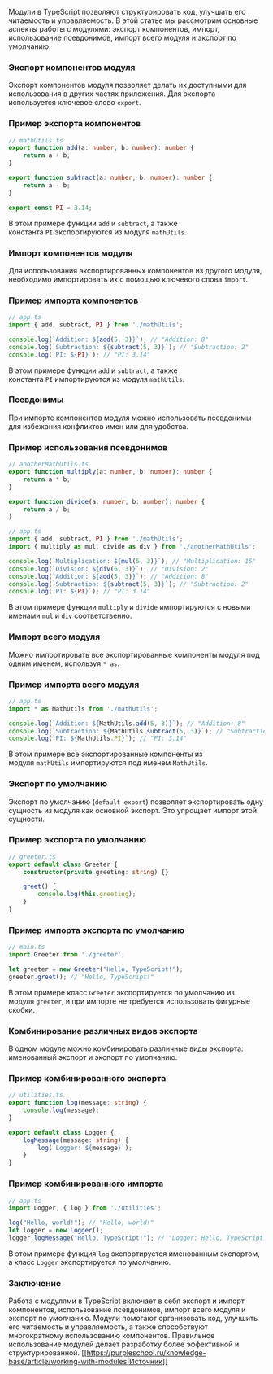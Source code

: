 
Модули в TypeScript позволяют структурировать код, улучшать его читаемость и управляемость. В этой статье мы рассмотрим основные аспекты работы с модулями: экспорт компонентов, импорт, использование псевдонимов, импорт всего модуля и экспорт по умолчанию.

### Экспорт компонентов модуля

Экспорт компонентов модуля позволяет делать их доступными для использования в других частях приложения. Для экспорта используется ключевое слово `export`.

### Пример экспорта компонентов

```typescript
// mathUtils.ts
export function add(a: number, b: number): number {
    return a + b;
}

export function subtract(a: number, b: number): number {
    return a - b;
}

export const PI = 3.14;
```

В этом примере функции `add` и `subtract`, а также константа `PI` экспортируются из модуля `mathUtils`.

### Импорт компонентов модуля

Для использования экспортированных компонентов из другого модуля, необходимо импортировать их с помощью ключевого слова `import`.

### Пример импорта компонентов

```typescript
// app.ts
import { add, subtract, PI } from './mathUtils';

console.log(`Addition: ${add(5, 3)}`); // "Addition: 8"
console.log(`Subtraction: ${subtract(5, 3)}`); // "Subtraction: 2"
console.log(`PI: ${PI}`); // "PI: 3.14"
```

В этом примере функции `add` и `subtract`, а также константа `PI` импортируются из модуля `mathUtils`.

### Псевдонимы

При импорте компонентов модуля можно использовать псевдонимы для избежания конфликтов имен или для удобства.

### Пример использования псевдонимов

```typescript
// anotherMathUtils.ts
export function multiply(a: number, b: number): number {
    return a * b;
}

export function divide(a: number, b: number): number {
    return a / b;
}
```

```typescript
// app.ts
import { add, subtract, PI } from './mathUtils';
import { multiply as mul, divide as div } from './anotherMathUtils';

console.log(`Multiplication: ${mul(5, 3)}`); // "Multiplication: 15"
console.log(`Division: ${div(6, 3)}`); // "Division: 2"
console.log(`Addition: ${add(5, 3)}`); // "Addition: 8"
console.log(`Subtraction: ${subtract(5, 3)}`); // "Subtraction: 2"
console.log(`PI: ${PI}`); // "PI: 3.14"
```

В этом примере функции `multiply` и `divide` импортируются с новыми именами `mul` и `div` соответственно.

### Импорт всего модуля

Можно импортировать все экспортированные компоненты модуля под одним именем, используя `* as`.

### Пример импорта всего модуля

```typescript
// app.ts
import * as MathUtils from './mathUtils';

console.log(`Addition: ${MathUtils.add(5, 3)}`); // "Addition: 8"
console.log(`Subtraction: ${MathUtils.subtract(5, 3)}`); // "Subtraction: 2"
console.log(`PI: ${MathUtils.PI}`); // "PI: 3.14"
```

В этом примере все экспортированные компоненты из модуля `mathUtils` импортируются под именем `MathUtils`.

### Экспорт по умолчанию

Экспорт по умолчанию (`default export`) позволяет экспортировать одну сущность из модуля как основной экспорт. Это упрощает импорт этой сущности.

### Пример экспорта по умолчанию

```typescript
// greeter.ts
export default class Greeter {
    constructor(private greeting: string) {}

    greet() {
        console.log(this.greeting);
    }
}
```

### Пример импорта экспорта по умолчанию

```typescript
// main.ts
import Greeter from './greeter';

let greeter = new Greeter("Hello, TypeScript!");
greeter.greet(); // "Hello, TypeScript!"
```

В этом примере класс `Greeter` экспортируется по умолчанию из модуля `greeter`, и при импорте не требуется использовать фигурные скобки.

### Комбинирование различных видов экспорта

В одном модуле можно комбинировать различные виды экспорта: именованный экспорт и экспорт по умолчанию.

### Пример комбинированного экспорта

```typescript
// utilities.ts
export function log(message: string) {
    console.log(message);
}

export default class Logger {
    logMessage(message: string) {
        log(`Logger: ${message}`);
    }
}
```

### Пример комбинированного импорта

```typescript
// app.ts
import Logger, { log } from './utilities';

log("Hello, world!"); // "Hello, world!"
let logger = new Logger();
logger.logMessage("Hello, TypeScript!"); // "Logger: Hello, TypeScript!"
```

В этом примере функция `log` экспортируется именованным экспортом, а класс `Logger` экспортируется по умолчанию.

### Заключение

Работа с модулями в TypeScript включает в себя экспорт и импорт компонентов, использование псевдонимов, импорт всего модуля и экспорт по умолчанию. Модули помогают организовать код, улучшить его читаемость и управляемость, а также способствуют многократному использованию компонентов. Правильное использование модулей делает разработку более эффективной и структурированной.
[[https://purpleschool.ru/knowledge-base/article/working-with-modules|Источник]]